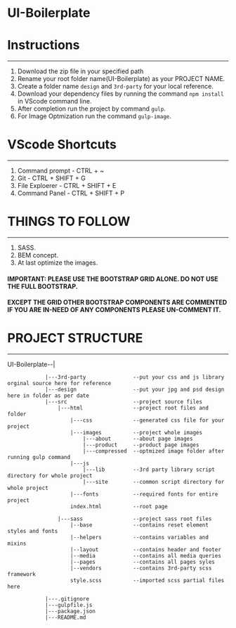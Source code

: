 # UI-Boilerplate

# Instructions
--------------
1. Download the zip file in your specified path
1. Rename your root folder name(UI-Boilerplate) as your PROJECT NAME.
2. Create a folder name `design` and `3rd-party` for your local reference.
3. Download your dependency files by running the command `npm install` in VScode command line.
4. After completion run the project by command `gulp`.
5. For Image Optmization run the command `gulp-image`.

# VScode Shortcuts
------------------
1. Command prompt   - CTRL + ~
2. Git 				- CTRL + SHIFT + G
3. File Exploerer	- CTRL + SHIFT + E
4. Command Panel 	- CTRL + SHIFT + P


# THINGS TO FOLLOW
------------------
1. SASS.
2. BEM concept.
3. At last optimize the images.

#### IMPORTANT: PLEASE USE THE BOOTSTRAP GRID ALONE. DO NOT USE THE FULL BOOTSTRAP.
#### EXCEPT THE GRID OTHER BOOTSTRAP COMPONENTS ARE COMMENTED IF YOU ARE IN-NEED OF ANY COMPONENTS PLEASE UN-COMMENT IT. 

# PROJECT STRUCTURE
-------------------

UI-Boilerplate--|

				|---3rd-party    			--put your css and js library orginal source here for reference				
				|---design       			--put your jpg and psd design here in folder as per date				
				|---src          			--project source files					
					|---html     			--project root files and folder
						|---css    			--generated css file for your project
						|---images 			--project whole images 
							|---about       --about page images
							|---product     --product page images
							|---compressed 	--optmized image folder after running gulp command
						|---js
							|---lib  		--3rd party library script directory for whole project
							|---site 		--common script directory for whole project
						|---fonts  			--required fonts for entire project
						index.html         	--root page

					|---sass     			--project sass root files
						|--base    			--contains reset element styles and fonts
						|--helpers 			--contains variables and mixins 
						|--layout  			--contains header and footer
						|--media   			--contains all media queries 
						|--pages   			--contains all pages syles
						|--vendors 			--contains 3rd-party scss framework
						style.scss 			--imported scss partial files here

				|---.gitignore
				|---gulpfile.js
				|---package.json
				|---README.md